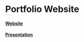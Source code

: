 # Portfolio Website

#### [Website](https://diadario.github.io/)
#### [Presentation](https://drive.google.com/file/d/1KVKpYJtJyMWfg76Z2yE0Ugz0AGXjShPw/view?usp=drive_link)
